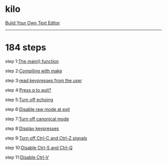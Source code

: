 # kilo
[Build Your Own Text Editor](https://viewsourcecode.org/snaptoken/kilo/index.html)

---

# 184 steps

step 1:[The main() function](https://github.com/xjh093/kilo/blob/master/step/step01.md)

step 2:[Compiling with make](https://github.com/xjh093/kilo/blob/master/step/step02.md)

step 3:[read keypresses from the user](https://github.com/xjh093/kilo/blob/master/step/step03.md)

step 4:[Press q to quit?](https://github.com/xjh093/kilo/blob/master/step/step04.md)

step 5:[Turn off echoing](https://github.com/xjh093/kilo/blob/master/step/step05.md)

step 6:[Disable raw mode at exit](https://github.com/xjh093/kilo/blob/master/step/step06.md)

step 7:[Turn off canonical mode](https://github.com/xjh093/kilo/blob/master/step/step07.md)

step 8:[Display keypresses](https://github.com/xjh093/kilo/blob/master/step/step08.md)

step 9:[Turn off Ctrl-C and Ctrl-Z signals](https://github.com/xjh093/kilo/blob/master/step/step09.md)

step 10:[Disable Ctrl-S and Ctrl-Q](https://github.com/xjh093/kilo/blob/master/step/step10.md)

step 11:[Disable Ctrl-V](https://github.com/xjh093/kilo/blob/master/step/step11.md)
